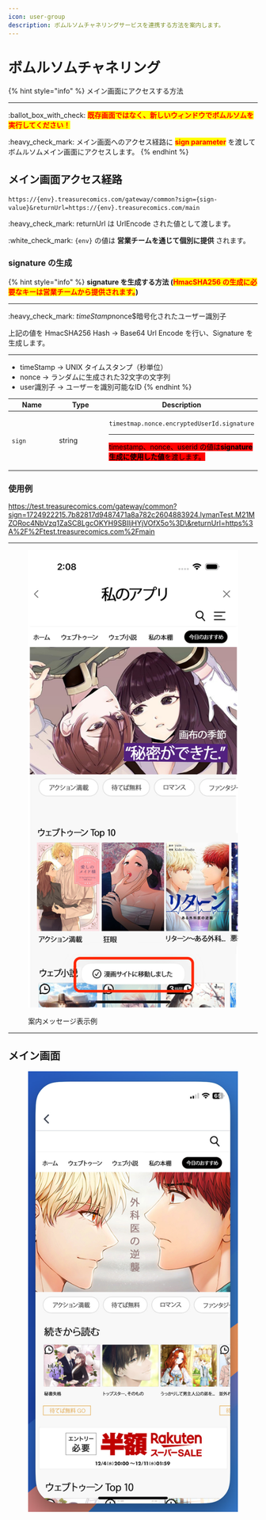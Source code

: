 ```yaml
---
icon: user-group
description: ボムルソムチャネリングサービスを連携する方法を案内します。
---
```


# ボムルソムチャネリング

{% hint style="info" %}
メイン画面にアクセスする方法

***

:ballot\_box\_with\_check: <mark style="color:red;">**既存画面ではなく、新しいウィンドウでボムルソムを実行してください！**</mark>

:heavy\_check\_mark: メイン画面へのアクセス経路に <mark style="color:red;">**sign parameter**</mark> を渡してボムルソムメイン画面にアクセスします。
{% endhint %}

## メイン画面アクセス経路

`https://{env}.treasurecomics.com/gateway/common?sign={sign-value}&returnUrl=https://{env}.treasurecomics.com/main`

:heavy\_check\_mark: returnUrl は UrlEncode された値として渡します。

:white\_check\_mark: `{env}` の値は **営業チームを通じて個別に提供** されます。

### **signature の生成**

{% hint style="info" %}
**signature を生成する方法 (**<mark style="color:red;">**HmacSHA256 の生成に必要なキーは営業チームから提供されます。**</mark>**)**

***

:heavy\_check\_mark: $timeStamp$nonce$暗号化されたユーザー識別子

上記の値を HmacSHA256 Hash -> Base64 Url Encode を行い、Signature を生成します。

***

* timeStamp -> UNIX タイムスタンプ（秒単位）
* nonce -> ランダムに生成された32文字の文字列
* user識別子 -> ユーザーを識別可能なID
{% endhint %}

<table data-full-width="false"><thead><tr><th width="127">Name</th><th width="141">Type</th><th>Description</th></tr></thead><tbody><tr><td><code>sign</code></td><td>string</td><td><p><code>timestmap.nonce.encryptedUserId.signature</code></p><hr><p><mark style="background-color:red;">timestamp、nonce、userid の値は<strong>signature 生成に使用した値</strong>を渡します。</mark></p></td></tr></tbody></table>

### 使用例

https://test.treasurecomics.com/gateway/common?sign=1724922215.7b82817d9487471a8a782c2604883924.lymanTest.M21MZORoc4NbVzq1ZaSC8LgcOKYH9SBIljHYjVOfX5o%3D\&returnUrl=https%3A%2F%2Ftest.treasurecomics.com%2Fmain

***

<figure><img src="../../.gitbook/assets/bomulseom_jp (1).jpg" alt=""><figcaption><p>案内メッセージ表示例</p></figcaption></figure>

***

## メイン画面

<div align="left"><figure><img src="../../.gitbook/assets/bomulseom_jp2.jpg" alt=""><figcaption></figcaption></figure></div>

